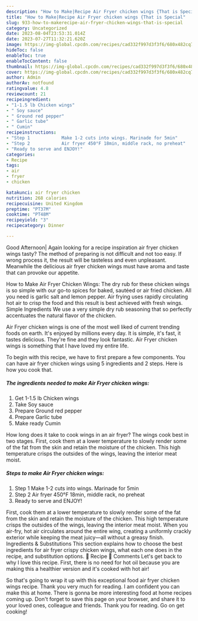```yaml
---
description: "How to Make|Recipe Air Fryer chicken wings {That is Special"
title: "How to Make|Recipe Air Fryer chicken wings {That is Special"
slug: 933-how-to-makerecipe-air-fryer-chicken-wings-that-is-special
category: Uncategorized
date: 2023-08-04T23:53:31.014Z
date: 2023-07-27T11:32:21.620Z
image: https://img-global.cpcdn.com/recipes/cad332f997d3f3f6/680x482cq70/air-fryer-chicken-wings-recipe-main-photo.jpg
hideToc: false
enableToc: true
enableTocContent: false
thumbnail: https://img-global.cpcdn.com/recipes/cad332f997d3f3f6/680x482cq70/air-fryer-chicken-wings-recipe-main-photo.jpg
cover: https://img-global.cpcdn.com/recipes/cad332f997d3f3f6/680x482cq70/air-fryer-chicken-wings-recipe-main-photo.jpg
author: Admin
authorAv: notfound
ratingvalue: 4.8
reviewcount: 21
recipeingredient:
- "1-1.5 lb Chicken wings"
- " Soy sauce"
- " Ground red pepper"
- " Garlic tube"
- " Cumin"
recipeinstructions:
- "Step 1            Make 1-2 cuts into wings. Marinade for 5min"
- "Step 2            Air fryer 450°F 18min, middle rack, no preheat"
- "Ready to serve and ENJOY!"
categories:
- Recipe
tags:
- air
- fryer
- chicken

katakunci: air fryer chicken 
nutrition: 268 calories
recipecuisine: United Kingdom
preptime: "PT37M"
cooktime: "PT48M"
recipeyield: "3"
recipecategory: Dinner

---
```



Good Afternoon| Again looking for a recipe inspiration air fryer chicken wings tasty? The method of preparing is not difficult and not too easy. If wrong process it, the result will be tasteless and even unpleasant. Meanwhile the delicious air fryer chicken wings must have aroma and taste that can provoke our appetite.





How to Make Air Fryer Chicken Wings: The dry rub for these chicken wings is so simple with our go-to spices for baked, sautéed or air fried chicken. All you need is garlic salt and lemon pepper. Air frying uses rapidly circulating hot air to crisp the food and this result is best achieved with fresh wings. Simple Ingredients We use a very simple dry rub seasoning that so perfectly accentuates the natural flavor of the chicken.

Air Fryer chicken wings is one of the most well liked of current trending foods on earth. It's enjoyed by millions every day. It is simple, it's fast, it tastes delicious. They're fine and they look fantastic. Air Fryer chicken wings is something that I have loved my entire life.


To begin with this recipe, we have to first prepare a few components. You can have air fryer chicken wings using 5 ingredients and 2 steps. Here is how you cook that.

<!--inarticleads1-->

##### The ingredients needed to make Air Fryer chicken wings:

1. Get 1-1.5 lb Chicken wings
1. Take  Soy sauce
1. Prepare  Ground red pepper
1. Prepare  Garlic tube
1. Make ready  Cumin


How long does it take to cook wings in an air fryer? The wings cook best in two stages. First, cook them at a lower temperature to slowly render some of the fat from the skin and retain the moisture of the chicken. This high temperature crisps the outsides of the wings, leaving the interior meat moist. 

<!--inarticleads2-->

##### Steps to make Air Fryer chicken wings:

1. Step 1            Make 1-2 cuts into wings. Marinade for 5min
1. Step 2            Air fryer 450°F 18min, middle rack, no preheat
1. Ready to serve and ENJOY!

First, cook them at a lower temperature to slowly render some of the fat from the skin and retain the moisture of the chicken. This high temperature crisps the outsides of the wings, leaving the interior meat moist. When you air-fry, hot air circulates around the entire wing, creating a uniformly crackly exterior while keeping the meat juicy—all without a greasy finish. Ingredients &amp; Substitutions This section explains how to choose the best ingredients for air fryer crispy chicken wings, what each one does in the recipe, and substitution options. 📖 Recipe 💬 Comments Let&#39;s get back to why I love this recipe. First, there is no need for hot oil because you are making this a healthier version and it&#39;s cooked with hot air! 

So that's going to wrap it up with this exceptional food air fryer chicken wings recipe. Thank you very much for reading. I am confident you can make this at home. There is gonna be more interesting food at home recipes coming up. Don't forget to save this page on your browser, and share it to your loved ones, colleague and friends. Thank you for reading. Go on get cooking!
